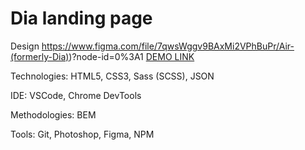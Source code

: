 # Dia landing page
Design https://www.figma.com/file/7qwsWggv9BAxMi2VPhBuPr/Air-(formerly-Dia))?node-id=0%3A1
[DEMO LINK](https://roman-toritsyn.github.io/layout_dia/)

Technologies: HTML5, CSS3, Sass (SCSS), JSON

IDE: VSCode, Chrome DevTools

Methodologies: BEM

Tools: Git, Photoshop, Figma, NPM 
